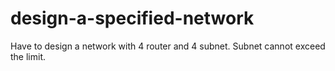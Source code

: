 # design-a-specified-network
Have to design a network with 4 router and 4 subnet. Subnet cannot exceed the limit.
